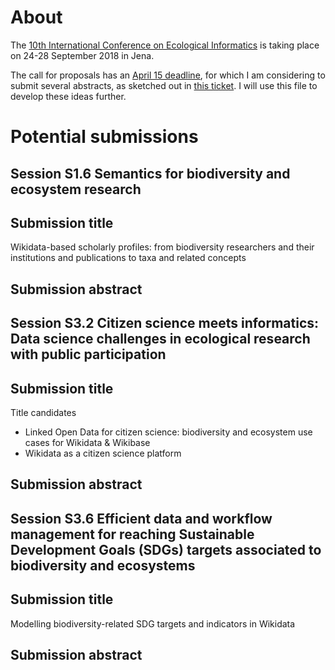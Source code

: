 # About

The [10th International Conference on Ecological Informatics](http://icei2018.uni-jena.de/) is taking place on 24-28 September 2018 in Jena.

The call for proposals has an [April 15 deadline](http://icei2018.uni-jena.de/calls/), for which I am considering to submit several abstracts, as sketched out in [this ticket](https://github.com/Daniel-Mietchen/events/issues/339). I will use this file to develop these ideas further.

# Potential submissions

## Session S1.6 Semantics for biodiversity and ecosystem research

## Submission title

Wikidata-based scholarly profiles: from biodiversity researchers and their institutions and publications to taxa and related concepts 

## Submission abstract


## Session S3.2 Citizen science meets informatics: Data science challenges in ecological research with public participation

## Submission title

Title candidates
- Linked Open Data for citizen science: biodiversity and ecosystem use cases for Wikidata & Wikibase
- Wikidata as a citizen science platform

## Submission abstract


## Session S3.6 Efficient data and workflow management for reaching Sustainable Development Goals (SDGs) targets associated to biodiversity and ecosystems

## Submission title

Modelling biodiversity-related SDG targets and indicators in Wikidata

## Submission abstract
